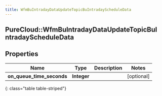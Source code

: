 ```yaml
---
title: WfmBuIntradayDataUpdateTopicBuIntradayScheduleData
---
```

## PureCloud::WfmBuIntradayDataUpdateTopicBuIntradayScheduleData

## Properties

|Name | Type | Description | Notes|
|------------ | ------------- | ------------- | -------------|
| **on_queue_time_seconds** | **Integer** |  | [optional] |
{: class="table table-striped"}



